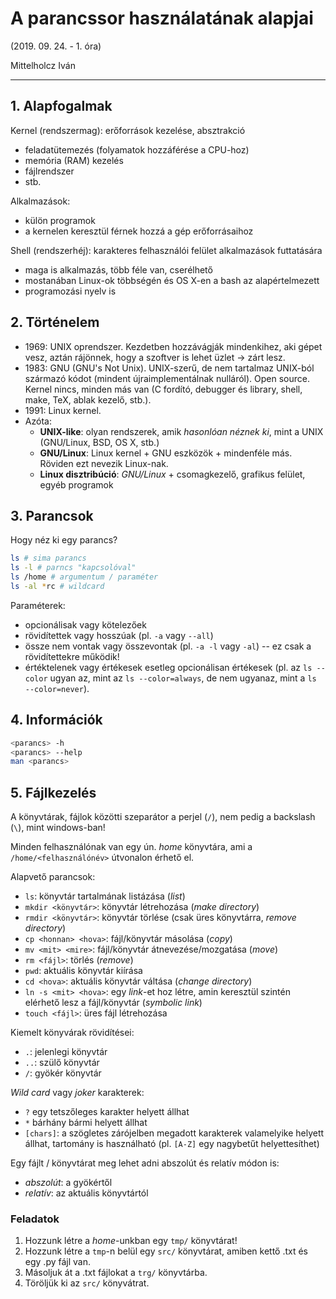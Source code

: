 # A parancssor használatának alapjai

(2019. 09. 24. - 1. óra)

Mittelholcz Iván

---

## 1. Alapfogalmak

Kernel (rendszermag): erőforrások kezelése, absztrakció

- feladatütemezés (folyamatok hozzáférése a CPU-hoz)
- memória (RAM) kezelés
- fájlrendszer
- stb.

Alkalmazások:

- külön programok
- a kernelen keresztül férnek hozzá a gép erőforrásaihoz

Shell (rendszerhéj): karakteres felhasználói felület alkalmazások futtatására

- maga is alkalmazás, több féle van, cserélhető
- mostanában Linux-ok többségén és OS X-en a bash az alapértelmezett
- programozási nyelv is

## 2. Történelem

- 1969: UNIX oprendszer. Kezdetben hozzávágják mindenkihez, aki gépet vesz, aztán rájönnek, hogy a szoftver is lehet üzlet $\to$ zárt lesz.
- 1983: GNU (GNU's Not Unix). UNIX-szerű, de nem tartalmaz UNIX-ból származó kódot (mindent újraimplementálnak nulláról). Open source. Kernel nincs, minden más van (C fordító, debugger és library, shell, make, TeX, ablak kezelő, stb.).
- 1991: Linux kernel.
- Azóta:
  - __UNIX-like__: olyan rendszerek, amik *hasonlóan néznek ki*, mint a UNIX (GNU/Linux, BSD, OS X, stb.)
  - __GNU/Linux__: Linux kernel + GNU eszközök + mindenféle más. Röviden ezt nevezik Linux-nak.
  - __Linux disztribúció__: *GNU/Linux* + csomagkezelő, grafikus felület, egyéb programok

## 3. Parancsok

Hogy néz ki egy parancs?

```sh
ls # sima parancs
ls -l # parncs "kapcsolóval"
ls /home # argumentum / paraméter
ls -al *rc # wildcard
```

Paraméterek:

- opcionálisak vagy kötelezőek
- rövidítettek vagy hosszúak (pl. `-a` vagy `--all`)
- össze nem vontak vagy összevontak (pl. `-a -l` vagy `-al`) -- ez csak a rövidítettekre működik!
- értéktelenek vagy értékesek esetleg opcionálisan értékesek (pl. az `ls --color` ugyan az, mint az `ls --color=always`, de nem ugyanaz, mint a `ls --color=never`).

## 4. Információk

```sh
<parancs> -h
<parancs> --help
man <parancs>
```

## 5. Fájlkezelés

A könyvtárak, fájlok közötti szeparátor a perjel (`/`), nem pedig a backslash (`\`), mint windows-ban!

Minden felhasználónak van egy ún. *home* könyvtára, ami a `/home/<felhasználónév>` útvonalon érhető el.

Alapvető parancsok:

- `ls`: könyvtár tartalmának listázása (*list*)
- `mkdir <könyvtár>`: könyvtár létrehozása (*make directory*)
- `rmdir <könyvtár>`: könyvtár törlése (csak üres könyvtárra, *remove directory*)
- `cp <honnan> <hova>`: fájl/könyvtár másolása (*copy*)
- `mv <mit> <mire>`: fájl/könyvtár átnevezése/mozgatása (*move*)
- `rm <fájl>`: törlés (*remove*)
- `pwd`: aktuális könyvtár kiírása
- `cd <hova>`: aktuális könyvtár váltása (*change directory*)
- `ln -s <mit> <hova>`: egy *link*-et hoz létre, amin keresztül szintén elérhető lesz a fájl/könyvtár (*symbolic link*)
- `touch <fájl>`: üres fájl létrehozása

Kiemelt könyvárak rövidítései:

- `.`: jelenlegi könyvtár
- `..`: szülő könyvtár
- `/`: gyökér könyvtár

*Wild card* vagy *joker* karakterek:

- `?` egy tetszőleges karakter helyett állhat
- `*` bárhány bármi helyett állhat
- `[chars]`: a szögletes zárójelben megadott karakterek valamelyike helyett állhat, tartomány is használható (pl. `[A-Z]` egy nagybetűt helyettesíthet)

Egy fájlt / könyvtárat meg lehet adni abszolút és relatív módon is:

- *abszolút*: a gyökértől
- *relatív*: az aktuális könyvtártól

### Feladatok

1. Hozzunk létre a *home*-unkban egy `tmp/` könyvtárat!
1. Hozzunk létre a `tmp`-n belül egy `src/` könyvtárat, amiben kettő .txt és egy .py fájl van.
1. Másoljuk át a .txt fájlokat a `trg/` könyvtárba.
1. Töröljük ki az `src/` könyvátrat.
